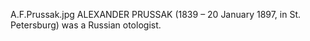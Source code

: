 A.F.Prussak.jpg ALEXANDER PRUSSAK (1839 – 20 January 1897, in St. Petersburg) was a Russian otologist.
